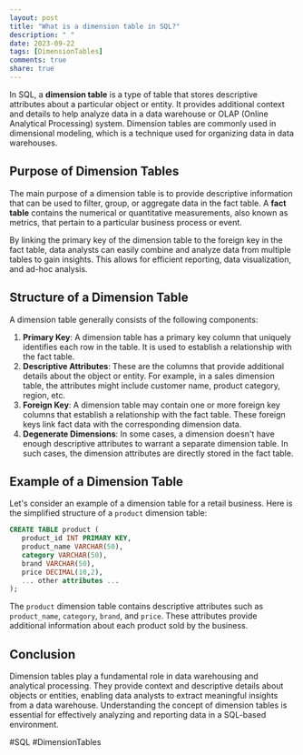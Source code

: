 ```yaml
---
layout: post
title: "What is a dimension table in SQL?"
description: " "
date: 2023-09-22
tags: [DimensionTables]
comments: true
share: true
---
```


In SQL, a **dimension table** is a type of table that stores descriptive attributes about a particular object or entity. It provides additional context and details to help analyze data in a data warehouse or OLAP (Online Analytical Processing) system. Dimension tables are commonly used in dimensional modeling, which is a technique used for organizing data in data warehouses.

## Purpose of Dimension Tables

The main purpose of a dimension table is to provide descriptive information that can be used to filter, group, or aggregate data in the fact table. A **fact table** contains the numerical or quantitative measurements, also known as metrics, that pertain to a particular business process or event.

By linking the primary key of the dimension table to the foreign key in the fact table, data analysts can easily combine and analyze data from multiple tables to gain insights. This allows for efficient reporting, data visualization, and ad-hoc analysis.

## Structure of a Dimension Table

A dimension table generally consists of the following components:

1. **Primary Key**: A dimension table has a primary key column that uniquely identifies each row in the table. It is used to establish a relationship with the fact table.
2. **Descriptive Attributes**: These are the columns that provide additional details about the object or entity. For example, in a sales dimension table, the attributes might include customer name, product category, region, etc.
3. **Foreign Key**: A dimension table may contain one or more foreign key columns that establish a relationship with the fact table. These foreign keys link fact data with the corresponding dimension data.
4. **Degenerate Dimensions**: In some cases, a dimension doesn't have enough descriptive attributes to warrant a separate dimension table. In such cases, the dimension attributes are directly stored in the fact table.

## Example of a Dimension Table

Let's consider an example of a dimension table for a retail business. Here is the simplified structure of a `product` dimension table:

```sql
CREATE TABLE product (
   product_id INT PRIMARY KEY,
   product_name VARCHAR(50),
   category VARCHAR(50),
   brand VARCHAR(50),
   price DECIMAL(10,2),
   ... other attributes ...
);
```

The `product` dimension table contains descriptive attributes such as `product_name`, `category`, `brand`, and `price`. These attributes provide additional information about each product sold by the business.

## Conclusion

Dimension tables play a fundamental role in data warehousing and analytical processing. They provide context and descriptive details about objects or entities, enabling data analysts to extract meaningful insights from a data warehouse. Understanding the concept of dimension tables is essential for effectively analyzing and reporting data in a SQL-based environment.

#SQL #DimensionTables